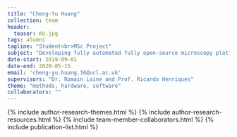 ```yaml
---
title: "Cheng-Yu Huang"
collection: team
header:
  teaser: KU.jpg
tags: alumni
tagline: "Student<br>MSc Project"
subject: "Developing fully automated fully open-source microscopy platforms for SRM"
date-start: 2019-09-01
date-end: 2020-05-15
email: 'cheng-yu.huang.16@ucl.ac.uk'
supervisors: "Dr. Romain Laine and Prof. Ricardo Henriques"
theme: "methods, hardware, software"
collaborators: ""
---
```


<p align= "justify">

{% include author-research-themes.html %}
{% include author-research-resources.html %}
{% include team-member-collaborators.html %}
{% include publication-list.html %}
